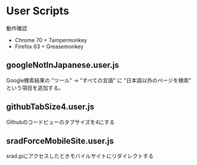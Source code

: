 # User Scripts

動作確認

 - Chrome 70 + Tampermonkey
 - Firefox 63 + Greasemonkey

## googleNotInJapanese.user.js

Google検索結果の "ツール" → "すべての言語" に "日本語以外のページを検索" という項目を追加する。

## githubTabSize4.user.js

Githubのコードビューのタブサイズを4にする

## sradForceMobileSite.user.js

srad.jpにアクセスしたときモバイルサイトにリダイレクトする
